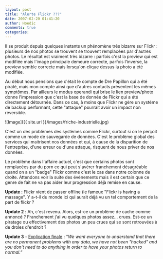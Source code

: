 ```yaml
---
layout: post
title: "Alerte Flickr ???"
date: 2007-02-20 01:41:20
author: Hoedic
comments: true
categories: 
---
```



Il se produit depuis quelques instants un phénomène très bizarre sur Flickr : plusieurs de nos photos se trouvent se trouvent remplacées par d'autres photos. Le résultat est vraiment très bizarre : parfois c'est la preview qui est modifiée mais l'image principale demeure correcte, parfois l'inverse, la preview semble correcte mais lorsqu'on clique dessus la photo a été modifiée.

Au début nous pensions que c'était le compte de Dre Papillon qui a été piraté, mais mon compte ainsi que d'autres contacts présentent les mêmes symptômes. Par ailleurs le modus operandi qui brise le lien preview/photo donne l'impression que c'est la base de donnée de Flickr qui a été directement détournée. Dans ce cas, à moins que Flickr ne gère un système de backup performant, cette "attaque" pourrait avoir un impact non réversible.

![Image]({{ site.url }}/images/friche-industrielle.jpg)


C'est un des problèmes des systèmes comme Flickr, surtout si on le perçoit comme un mode de sauvegarde de données. C'est le problème global des services qui maitrisent nos données et qui, à cause de la disparition de l'entreprise, d'une erreur ou d'une attaque, risquent de nous priver de nos données.

Le problème dans l'affaire actuel, c'est que certains photos sont remplacées par du porn ce qui peut s'avérer franchement désagréable quand on a un "badge" Flickr comme c'est le cas dans notre colonne de droite. Attendons voir la suite des évènements mais il est certain que ce genre de fait ne va pas aider leur progression déjà remise en cause.

**Update** : Flickr vient de passer offline (le fameux "Flickr is having a massage". Y a-t-il du monde ici qui aurait déjà vu un tel comportement de la part de flickr ?

**Update 2** : Ah, c'est revenu. Alors, est-ce un problème de cache comme annoncé ? Franchement j'ai vu quelques photos assez... crues. Est-ce un piratage ou effectivement des photos un peu crues qui se sont retrouvées à de droles d'endroit ?

**Update 3** - [Explication finale](http://blog.flickr.com/) : &#8220;*We want everyone to understand that there are no permanent problems with any data, we have not been "hacked" and you don't need to do anything in order to have your photos return to normal.*&#8221;